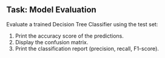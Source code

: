 ## Task: Model Evaluation

Evaluate a trained Decision Tree Classifier using the test set:

1. Print the accuracy score of the predictions.
2. Display the confusion matrix.
3. Print the classification report (precision, recall, F1-score).

